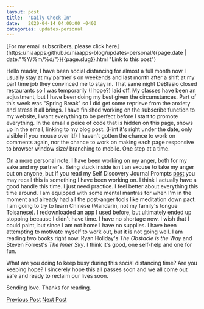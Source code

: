 ```yaml
---
layout: post
title:  "Daily Check-In"
date:   2020-04-14 04:00:00 -0400
categories: updates-personal
---
```

<!-- Need to copy/paste to each post: -->
<div class="feed" markdown="1">
 [For my email subscribers, please click here](https://niaapps.github.io/niaapps-blog/updates-personal/{{page.date | date:"%Y/%m/%d/"}}{{page.slug}}.html "Link to this post")
</div>

Hello reader, 
I have been social distancing for almost a full month now. I usually stay at my partner's on weekends and last month after a shift at my part time job they convinced me to stay in. That same night DeBlasio closed restaurants so I was temporarily (I hope?) laid off. My classes have been an adjustment, but I have been doing my best given the circumstances. Part of this week was "Spring Break" so I did get some reprieve from the anxiety and stress it all brings. 
I have finished working on the subscribe function to my website, I want everything to be perfect before I start to promote everything. In the email a peice of code that is hidden on this page, shows up in the email, linking to my blog post. (Hint it's right under the date, only visible if you mouse over it!) I haven't gotten the chance to work on comments again, nor the chance to work on making each page responsive to browser window size/ branching to mobile. One step at a time. 

On a more personal note, I have been working on my anger, both for my sake and my partner's. Being stuck inside isn't an excuse to take my anger out on anyone, but if you read my Self Discovery Journal Prompts 
<a href="https://niaapps.github.io/niaapps-blog/updates-personal/2019/06/30/self-discovery-journal-prompts.html" target="_blank" title="Journal Prompt post">post</a> you may recall this is something I have been working on. I think I actually have a 
good handle this time. I just need practice. I feel better about everything this time around. I am equipped with some mental mantras for when I'm in the moment and already had all the post-anger tools like meditation down pact.
I am going to try to learn Chinese (Mandarin, not my family's tongue Toisanese). I redownloaded an app I used before, but ultimately ended up stopping because I didn't have time. I have no shortage now. I wish that I could paint, but since I am not home I have no supplies. I have been attempting to motivate myself to work out, but it is not going well. I am reading two books right now. Ryan Holiday's *The Obstacle is the Way* and Steven Forrest's *The Inner Sky*. I think it's good, one self-help and one for fun. 

What are you doing to keep busy during this social distancing time? Are you keeping hope? I sincerely hope this all passes soon and we all come out safe and ready to reclaim our lives soon.

Sending love. Thanks for reading.


<div class="button-div">
    <a href="https://niaapps.github.io/niaapps-blog/updates-coding/2020/03/27/website-update.html" class="p-button" id="button-nxt">Previous Post</a>
    <a href="https://niaapps.github.io/niaapps-blog/updates-personal/2020/05/31/Black-Lives-Matter.html" class="p-button" id="button-nxt">Next Post</a>
  </div>


